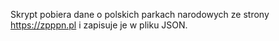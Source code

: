 Skrypt pobiera dane o polskich parkach narodowych ze strony https://zpppn.pl i zapisuje je w pliku JSON.